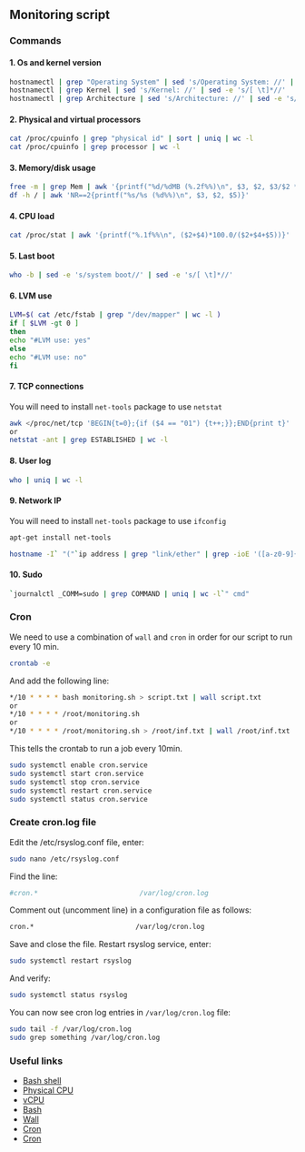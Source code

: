 ## Monitoring script
### Commands

#### 1. Os and kernel version
```bash
hostnamectl | grep "Operating System" | sed 's/Operating System: //' | sed -e 's/[ \t]*//'
hostnamectl | grep Kernel | sed 's/Kernel: //' | sed -e 's/[ \t]*//'
hostnamectl | grep Architecture | sed 's/Architecture: //' | sed -e 's/[ \t]*//'
```

#### 2. Physical and virtual processors
```bash
cat /proc/cpuinfo | grep "physical id" | sort | uniq | wc -l
cat /proc/cpuinfo | grep processor | wc -l
```

#### 3. Memory/disk usage
```bash
free -m | grep Mem | awk '{printf("%d/%dMB (%.2f%%)\n", $3, $2, $3/$2 * 100.0}'
df -h / | awk 'NR==2{printf("%s/%s (%d%%)\n", $3, $2, $5)}' 
```

#### 4. CPU load
```bash
cat /proc/stat | awk '{printf("%.1f%%\n", ($2+$4)*100.0/($2+$4+$5))}' | head -1
```

#### 5. Last boot
```bash
who -b | sed -e 's/system boot//' | sed -e 's/[ \t]*//'
```

#### 6. LVM use
```bash
LVM=$( cat /etc/fstab | grep "/dev/mapper" | wc -l )
if [ $LVM -gt 0 ]
then
echo "#LVM use: yes"
else
echo "#LVM use: no"
fi
```

#### 7. TCP connections
You will need to install `net-tools` package to use `netstat`
```bash
awk </proc/net/tcp 'BEGIN{t=0};{if ($4 == "01") {t++;}};END{print t}'
or
netstat -ant | grep ESTABLISHED | wc -l
```

#### 8. User log
```bash
who | uniq | wc -l
```

#### 9. Network IP
You will need to install `net-tools` package to use `ifconfig`
```bash
apt-get install net-tools
```

```bash
hostname -I` "("`ip address | grep "link/ether" | grep -ioE '([a-z0-9]{2}:){5}..' | head -1`")"
```

#### 10. Sudo
```bash
`journalctl _COMM=sudo | grep COMMAND | uniq | wc -l`" cmd"
```

### Cron
We need to use a combination of `wall` and `cron` in order for our script to run every 10 min.

```bash
crontab -e
```
And add the following line:
```bash
*/10 * * * * bash monitoring.sh > script.txt | wall script.txt
or
*/10 * * * * /root/monitoring.sh
or
*/10 * * * * /root/monitoring.sh > /root/inf.txt | wall /root/inf.txt 
```
This tells the crontab to run a job every 10min.
```bash
sudo systemctl enable cron.service
sudo systemctl start cron.service
sudo systemctl stop cron.service
sudo systemctl restart cron.service
sudo systemctl status cron.service
```
### Create cron.log file
Edit the /etc/rsyslog.conf file, enter:
```bash
sudo nano /etc/rsyslog.conf
```
Find the line:
```bash
#cron.*                         /var/log/cron.log
```
Comment out (uncomment line) in a configuration file as follows:
```bash
cron.*                         /var/log/cron.log
```

Save and close the file. Restart rsyslog service, enter:
```bash
sudo systemctl restart rsyslog
```
And verify:
```bash
sudo systemctl status rsyslog
```
You can now see cron log entries in `/var/log/cron.log` file:
```bash
sudo tail -f /var/log/cron.log
sudo grep something /var/log/cron.log
```

### Useful links
- [Bash shell](https://www.2daygeek.com/bash-shell-script-view-linux-system-information/)
- [Physical CPU](https://developpaper.com/how-to-view-the-physical-cpu-logical-cpu-and-cpu-number-of-linux-servers/)
- [vCPU](https://webhostinggeeks.com/howto/how-to-display-the-number-of-processors-vcpu-on-linux-vps/)
- [Bash](https://medium.com/@david_packman/gathering-linux-system-information-using-bash-3bfaaed7755f)
- [Wall](https://www.howtoforge.com/linux-wall-command/)
- [Cron](https://www.cyberciti.biz/faq/how-do-i-add-jobs-to-cron-under-linux-or-unix-oses/)
- [Cron](https://www.cyberciti.biz/faq/linux-execute-cron-job-after-system-reboot/)
